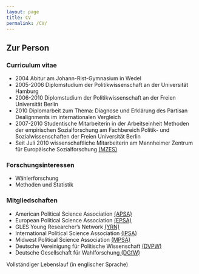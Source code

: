 ```yaml
---
layout: page
title: CV
permalink: /CV/
---
```


Zur Person
----------

### Curriculum vitae

-   2004 Abitur am Johann-Rist-Gymnasium in Wedel
-   2005-2006 Diplomstudium der Politikwissenschaft an der Universität
    Hamburg
-   2006-2010 Diplomstudium der Politikwissenschaft an der Freien
    Universität Berlin
-   2010 Diplomarbeit zum Thema: Diagnose und Erklärung des Partisan
    Dealignments im internationalen Vergleich
-   2007-2010 Studentische Mitarbeiterin in der Arbeitseinheit Methoden
    der empirischen Sozialforschung am Fachbereich Politik- und
    Sozialwissenschaften der Freien Universität Berlin
-   Seit Juli 2010 wissenschaftliche Mitarbeiterin am Mannheimer Zentrum
    für Europäische
    Sozialforschung [(MZES)](http://www.mzes.uni-mannheim.de/d7/de)

### Forschungsinteressen

-   Wählerforschung
-   Methoden und Statistik

### Mitgliedschaften

-   American Political Science
    Association [(APSA)](http://www.apsanet.org/)
-   European Political Science
    Association [(EPSA)](http://www.epsanet.org/)
-   GLES Young Researcher’s
    Network [(YRN)](http://www.gles.eu/youngresearchers_startseite.htm)
-   International Political Science
    Association [(IPSA)](http://www.ipsa.org/)
-   Midwest Political Science
    Association [(MPSA)](http://www.mpsanet.org/)
-   Deutsche Vereinigung für Politische
    Wissenschaft [(DVPW)](http://www.dvpw.de/)
-   Deutsche Gesellschaft für
    Wahlforschung[ (DGfW)](http://www.dgfw.info/)


Vollständiger Lebenslauf (in englischer Sprache)




